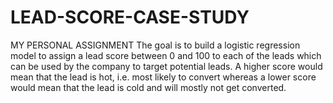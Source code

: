 # LEAD-SCORE-CASE-STUDY
MY PERSONAL ASSIGNMENT 
The goal is to build a logistic regression model to assign a lead score between 0 and 100 to each of the leads which can be used by the company to target potential leads. A higher score would mean that the lead is hot, i.e. most likely to convert whereas a lower score would mean that the lead is cold and will mostly not get converted. 
